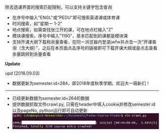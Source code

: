 除去选课界面的搜索匹配限制，可以支持关键字包含查询

* 在序号中输入"ENGL"或"PEDU"即可搜索英语课或体育课
* 时间搜索，如"星期一 1-2"
* 地点搜索，如需查找张江开的课，可在地点栏输入"Z"
* 模块课搜索，序号中输入"1190"，基本匹配到的课都是模块课
* 支持开课大纲下载和余量查看，在同一浏览器内登录jwfw并点击一次“开课查询（含大纲）”，之后在本页面点击序号的链接即可下载开课大纲或是点击查看余量跳转到余量查看

**Update**

upd [2018.09.03]

* 数据更新为semester.id=284，即2018年度秋季学期。欢迎大一萌新们！

---

* 已经更新数据为semester.id=264的数据
* 提供数据抓取文件crawl.py, 只需在header中填入cookie并修改semester.id以及pageNo, python运行即可自动更新
* ![result](result.png)
